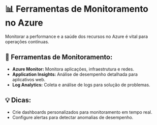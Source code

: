 
# 📊 Ferramentas de Monitoramento no Azure

Monitorar a performance e a saúde dos recursos no Azure é vital para operações contínuas.

## 🧩 Ferramentas de Monitoramento:
- **Azure Monitor:** Monitora aplicações, infraestrutura e redes.
- **Application Insights:** Análise de desempenho detalhada para aplicativos web.
- **Log Analytics:** Coleta e análise de logs para solução de problemas.

## 💡 Dicas:
- Crie dashboards personalizados para monitoramento em tempo real.
- Configure alertas para detectar anomalias de desempenho.

